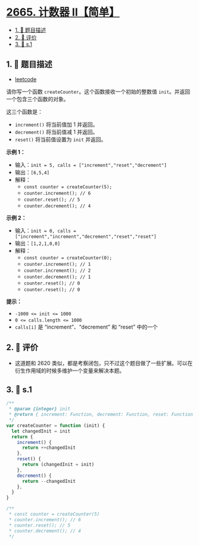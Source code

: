 # [2665. 计数器 II【简单】](https://github.com/tnotesjs/TNotes.leetcode/tree/main/notes/2665.%20%E8%AE%A1%E6%95%B0%E5%99%A8%20II%E3%80%90%E7%AE%80%E5%8D%95%E3%80%91)

<!-- region:toc -->

- [1. 📝 题目描述](#1--题目描述)
- [2. 🫧 评价](#2--评价)
- [3. 🎯 s.1](#3--s1)

<!-- endregion:toc -->

## 1. 📝 题目描述

- [leetcode](https://leetcode.cn/problems/counter-ii)

请你写一个函数 `createCounter`。这个函数接收一个初始的整数值 `init`。并返回一个包含三个函数的对象。

这三个函数是：

- `increment()` 将当前值加 1 并返回。
- `decrement()` 将当前值减 1 并返回。
- `reset()` 将当前值设置为 `init` 并返回。

**示例 1：**

- 输入：`init = 5, calls = ["increment","reset","decrement"]`
- 输出：`[6,5,4]`
- 解释：
  - `const counter = createCounter(5);`
  - `counter.increment(); // 6`
  - `counter.reset(); // 5`
  - `counter.decrement(); // 4`

**示例 2：**

- 输入：`init = 0, calls = ["increment","increment","decrement","reset","reset"]`
- 输出：`[1,2,1,0,0]`
- 解释：
  - `const counter = createCounter(0);`
  - `counter.increment(); // 1`
  - `counter.increment(); // 2`
  - `counter.decrement(); // 1`
  - `counter.reset(); // 0`
  - `counter.reset(); // 0`

**提示：**

- `-1000 <= init <= 1000`
- `0 <= calls.length <= 1000`
- `calls[i]` 是 “increment”、“decrement” 和 “reset” 中的一个

## 2. 🫧 评价

- 这道题和 2620 类似，都是考察闭包，只不过这个题目做了一些扩展。可以在衍生作用域的时候多维护一个变量来解决本题。

## 3. 🎯 s.1

```javascript
/**
 * @param {integer} init
 * @return { increment: Function, decrement: Function, reset: Function }
 */
var createCounter = function (init) {
  let changedInit = init
  return {
    increment() {
      return ++changedInit
    },
    reset() {
      return (changedInit = init)
    },
    decrement() {
      return --changedInit
    },
  }
}

/**
 * const counter = createCounter(5)
 * counter.increment(); // 6
 * counter.reset(); // 5
 * counter.decrement(); // 4
 */
```
